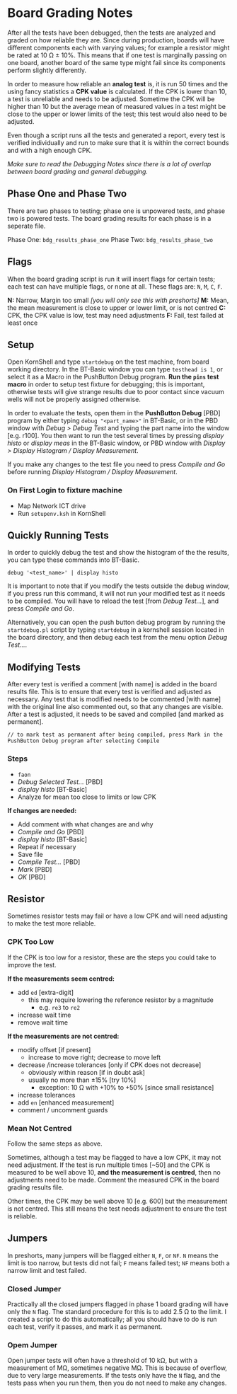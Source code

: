 # Board Grading Notes

After all the tests have been debugged, then the tests are analyzed and graded on how reliable they are. Since during production, boards will have different components each with varying values; for example a resistor might be rated at 10 Ω ± 10%. This means that if one test is marginally passing on one board, another board of the same type might fail since its components perform slightly differently.

In order to measure how reliable an **analog test** is, it is run 50 times and the using fancy statistics a **CPK value** is calculated. If the CPK is lower than 10, a test is unreliable and needs to be adjusted. Sometime the CPK will be higher than 10 but the average mean of measured values in a test might be close to the upper or lower limits of the test; this test would also need to be adjusted.

Even though a script runs all the tests and generated a report, every test is verified individually and run to make sure that it is within the correct bounds and with a high enough CPK.

_Make sure to read the Debugging Notes since there is a lot of overlap between board grading and general debugging._

## Phase One and Phase Two

There are two phases to testing; phase one is unpowered tests, and phase two is powered tests. The board grading results for each phase is in a seperate file.

Phase One: `bdg_results_phase_one`
Phase Two: `bdg_results_phase_two`

## Flags

When the board grading script is run it will insert flags for certain tests; each test can have multiple flags, or none at all. These flags are: `N`, `M`, `C`, `F`.

**N:** Narrow, Margin too small _[you will only see this with preshorts]_
**M:** Mean, the mean measurement is close to upper or lower limit, or is not centred
**C:** CPK, the CPK value is low, test may need adjustments
**F:** Fail, test failed at least once

## Setup

Open KornShell and type `startdebug` on the test machine, from board working directory. In the BT-Basic window you can type `testhead is 1`, or select it as a Macro in the PushButton Debug program. **Run the `pins` test macro** in order to setup test fixture for debugging; this is important, otherwise tests will give strange results due to poor contact since vacuum wells will not be properly assigned otherwise.

In order to evaluate the tests, open them in the **PushButton Debug** [PBD] program by either typing `debug "<part_name>"` in BT-Basic, or in the PBD window with _Debug > Debug Test_ and typing the part name into the window [e.g. r100]. You then want to run the test several times by pressing _display histo_ or _display meas_ in the BT-Basic window, or PBD window with _Display > Display Histogram / Display Measurement_.

If you make any changes to the test file you need to press _Compile and Go_ before running _Display Histogram / Display Measurement_.

### On First Login to fixture machine

- Map Network ICT drive
- Run `setupenv.ksh` in KornShell

## Quickly Running Tests

In order to quickly debug the test and show the histogram of the the results, you can type these commands into BT-Basic.

`debug '<test_name>' | display histo`

It is important to note that if you modify the tests outside the debug window, if you press run this command, it will not run your modified test as it needs to be compiled. You will have to reload the test [from _Debug Test..._], and press _Compile and Go_.

Alternatively, you can open the push button debug program by running the `startdebug.pl` script by typing `startdebug` in a kornshell session located in the board directory, and then debug each test from the menu option _Debug Test..._.

## Modifying Tests

After every test is verified a comment [with name] is added in the board results file. This is to ensure that every test is verified and adjusted as necessary. Any test that is modified needs to be commented [with name] with the original line also commented out, so that any changes are visible. After a test is adjusted, it needs to be saved and compiled [and marked as permanent].

`// to mark test as permanent after being compiled, press Mark in the PushButton Debug program after selecting Compile`

### Steps

- `faon`
- _Debug Selected Test..._ [PBD]
- _display histo_          [BT-Basic]
- Analyze for mean too close to limits or low CPK

**If changes are needed:**

- Add comment with what changes are and why
- _Compile and Go_  [PBD]
- _display histo_   [BT-Basic]
- Repeat if necessary
- Save file
- _Compile Test..._ [PBD]
- _Mark_            [PBD]
- _OK_              [PBD]

## Resistor

Sometimes resistor tests may fail or have a low CPK and will need adjusting to make the test more reliable.

### CPK Too Low

If the CPK is too low for a resistor, these are the steps you could take to improve the test.

**If the measurements seem centred:**

- add `ed` [extra-digit]
  - this may require lowering the reference resistor by a magnitude
    - e.g. `re3` to `re2`
- increase wait time
- remove wait time

**If the measurements are not centred:**

- modify offset [if present]
  - increase to move right; decrease to move left
- decrease /increase tolerances [only if CPK does not decrease]
  - obviously within reason [if in doubt ask]
  - usually no more than ±15% [try 10%]
    - exception: 10 Ω with +10% to +50% [since small resistance]
- increase tolerances
- add `en` [enhanced measurement]
- comment / uncomment guards

### Mean Not Centred

Follow the same steps as above.

Sometimes, although a test may be flagged to have a low CPK, it may not need adjustment. If the test is run multiple times [~50] and the CPK is measured to be well above 10, **and the measurement is centred**, then no adjustments need to be made. Comment the measured CPK in the board grading results file.

Other times, the CPK may be well above 10 [e.g. 600] but the measurement is not centred. This still means the test needs adjustment to ensure the test is reliable.

## Jumpers

In preshorts, many jumpers will be flagged either `N`, `F`, or `NF`. `N` means the limit is too narrow, but tests did not fail; `F` means failed test; `NF` means both a narrow limit and test failed.

### Closed Jumper

Practically all the closed jumpers flagged in phase 1 board grading will have only the `N` flag. The standard procedure for this is to add 2.5 Ω to the limit. I created a script to do this automatically; all you should have to do is run each test, verify it passes, and mark it as permanent.

### Opem Jumper

Open jumper tests will often have a threshold of 10 kΩ, but with a measurement of MΩ, sometimes negative MΩ. This is because of overflow, due to very large measurements. If the tests only have the `N` flag, and the tests pass when you run them, then you do not need to make any changes.